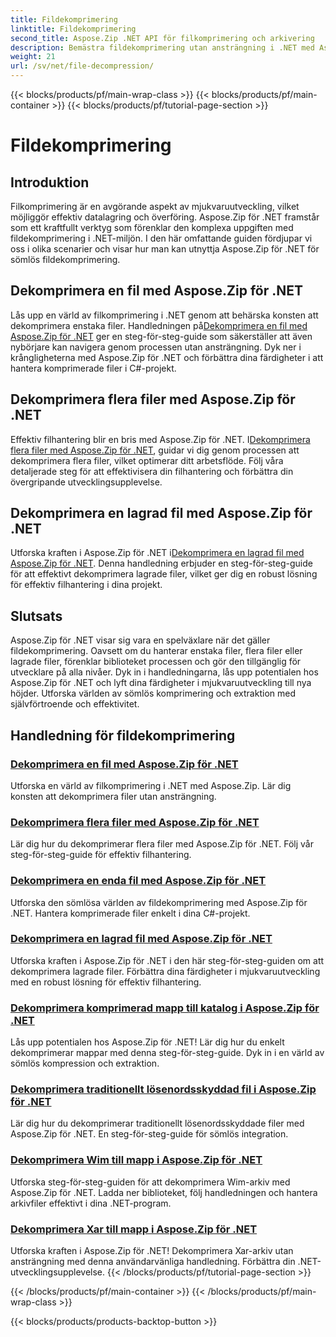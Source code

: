 ```yaml
---
title: Fildekomprimering
linktitle: Fildekomprimering
second_title: Aspose.Zip .NET API för filkomprimering och arkivering
description: Bemästra fildekomprimering utan ansträngning i .NET med Aspose.Zip för .NET tutorials. Lär dig att hantera komprimerade filer effektivt med steg-för-steg-guider.
weight: 21
url: /sv/net/file-decompression/
---
```


{{< blocks/products/pf/main-wrap-class >}}
{{< blocks/products/pf/main-container >}}
{{< blocks/products/pf/tutorial-page-section >}}

# Fildekomprimering



## Introduktion

Filkomprimering är en avgörande aspekt av mjukvaruutveckling, vilket möjliggör effektiv datalagring och överföring. Aspose.Zip för .NET framstår som ett kraftfullt verktyg som förenklar den komplexa uppgiften med fildekomprimering i .NET-miljön. I den här omfattande guiden fördjupar vi oss i olika scenarier och visar hur man kan utnyttja Aspose.Zip för .NET för sömlös fildekomprimering.

## Dekomprimera en fil med Aspose.Zip för .NET

Lås upp en värld av filkomprimering i .NET genom att behärska konsten att dekomprimera enstaka filer. Handledningen på[Dekomprimera en fil med Aspose.Zip för .NET](./decompress-file/) ger en steg-för-steg-guide som säkerställer att även nybörjare kan navigera genom processen utan ansträngning. Dyk ner i krångligheterna med Aspose.Zip för .NET och förbättra dina färdigheter i att hantera komprimerade filer i C#-projekt.

## Dekomprimera flera filer med Aspose.Zip för .NET

 Effektiv filhantering blir en bris med Aspose.Zip för .NET. I[Dekomprimera flera filer med Aspose.Zip för .NET](./decompress-multiple-files/), guidar vi dig genom processen att dekomprimera flera filer, vilket optimerar ditt arbetsflöde. Följ våra detaljerade steg för att effektivisera din filhantering och förbättra din övergripande utvecklingsupplevelse.

## Dekomprimera en lagrad fil med Aspose.Zip för .NET

 Utforska kraften i Aspose.Zip för .NET i[Dekomprimera en lagrad fil med Aspose.Zip för .NET](./decompress-stored-file/). Denna handledning erbjuder en steg-för-steg-guide för att effektivt dekomprimera lagrade filer, vilket ger dig en robust lösning för effektiv filhantering i dina projekt.

## Slutsats

Aspose.Zip för .NET visar sig vara en spelväxlare när det gäller fildekomprimering. Oavsett om du hanterar enstaka filer, flera filer eller lagrade filer, förenklar biblioteket processen och gör den tillgänglig för utvecklare på alla nivåer. Dyk in i handledningarna, lås upp potentialen hos Aspose.Zip för .NET och lyft dina färdigheter i mjukvaruutveckling till nya höjder. Utforska världen av sömlös komprimering och extraktion med självförtroende och effektivitet.
## Handledning för fildekomprimering
### [Dekomprimera en fil med Aspose.Zip för .NET](./decompress-file/)
Utforska en värld av filkomprimering i .NET med Aspose.Zip. Lär dig konsten att dekomprimera filer utan ansträngning.
### [Dekomprimera flera filer med Aspose.Zip för .NET](./decompress-multiple-files/)
Lär dig hur du dekomprimerar flera filer med Aspose.Zip för .NET. Följ vår steg-för-steg-guide för effektiv filhantering.
### [Dekomprimera en enda fil med Aspose.Zip för .NET](./decompress-single-file/)
Utforska den sömlösa världen av fildekomprimering med Aspose.Zip för .NET. Hantera komprimerade filer enkelt i dina C#-projekt.
### [Dekomprimera en lagrad fil med Aspose.Zip för .NET](./decompress-stored-file/)
Utforska kraften i Aspose.Zip för .NET i den här steg-för-steg-guiden om att dekomprimera lagrade filer. Förbättra dina färdigheter i mjukvaruutveckling med en robust lösning för effektiv filhantering.
### [Dekomprimera komprimerad mapp till katalog i Aspose.Zip för .NET](./decompress-compressed-folder-directory/)
Lås upp potentialen hos Aspose.Zip för .NET! Lär dig hur du enkelt dekomprimerar mappar med denna steg-för-steg-guide. Dyk in i en värld av sömlös kompression och extraktion.
### [Dekomprimera traditionellt lösenordsskyddad fil i Aspose.Zip för .NET](./decompress-traditionally-password-protected-file/)
Lär dig hur du dekomprimerar traditionellt lösenordsskyddade filer med Aspose.Zip för .NET. En steg-för-steg-guide för sömlös integration.
### [Dekomprimera Wim till mapp i Aspose.Zip för .NET](./decompress-wim-folder/)
Utforska steg-för-steg-guiden för att dekomprimera Wim-arkiv med Aspose.Zip för .NET. Ladda ner biblioteket, följ handledningen och hantera arkivfiler effektivt i dina .NET-program.
### [Dekomprimera Xar till mapp i Aspose.Zip för .NET](./decompress-xar-folder/)
Utforska kraften i Aspose.Zip för .NET! Dekomprimera Xar-arkiv utan ansträngning med denna användarvänliga handledning. Förbättra din .NET-utvecklingsupplevelse.
{{< /blocks/products/pf/tutorial-page-section >}}

{{< /blocks/products/pf/main-container >}}
{{< /blocks/products/pf/main-wrap-class >}}

{{< blocks/products/products-backtop-button >}}
